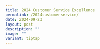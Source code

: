 ```yaml
---
title: 2024 Customer Service Excellence
permalink: /2024customerservice/
date: 2024-09-23
layout: post
description: ""
image: ""
variant: tiptap
---
```

